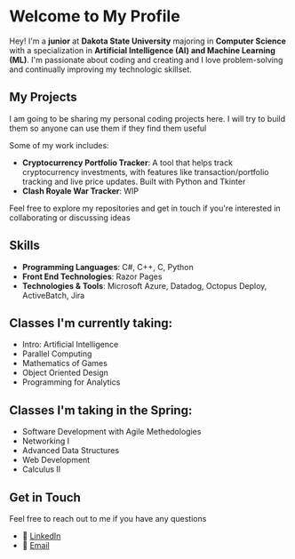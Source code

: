 # Welcome to My Profile

Hey! I'm a **junior** at **Dakota State University** majoring in **Computer Science** with a specialization in **Artificial Intelligence (AI) and Machine Learning (ML)**. I'm passionate about coding and creating and I love problem-solving and continually improving my technologic skillset.

## My Projects

I am going to be sharing my personal coding projects here. I will try to build them so anyone can use them if they find them useful

Some of my work includes:

- **Cryptocurrency Portfolio Tracker**: A tool that helps track cryptocurrency investments, with features like transaction/portfolio tracking and live price updates. Built with Python and Tkinter
- **Clash Royale War Tracker**: WIP

Feel free to explore my repositories and get in touch if you're interested in collaborating or discussing ideas

## Skills

- **Programming Languages**: C#, C++, C, Python
- **Front End Technologies**: Razor Pages
- **Technologies & Tools**: Microsoft Azure, Datadog, Octopus Deploy, ActiveBatch, Jira

## Classes I'm currently taking:

- Intro: Artificial Intelligence
- Parallel Computing
- Mathematics of Games
- Object Oriented Design
- Programming for Analytics

## Classes I'm taking in the Spring:

- Software Development with Agile Methedologies
- Networking I
- Advanced Data Structures
- Web Development
- Calculus II

## Get in Touch

Feel free to reach out to me if you have any questions

- 💼 [LinkedIn](https://www.linkedin.com/in/gabelee12/)
- 📧 [Email](mailto:gabelee0412@gmail.com)
